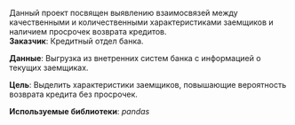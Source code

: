 Данный проект посвящен выявлению взаимосвязей между качественными и количественными характеристиками заемщиков и наличием просрочек возврата кредитов.  
**Заказчик**: Кредитный отдел банка.

**Данные**: Выгрузка из внетренних систем банка с информацией о текущих заемщиках.

**Цель**: Выделить характеристики заемщиков, повышающие вероятность возврата кредита без просрочек.

**Используемые библиотеки**: *pandas*

